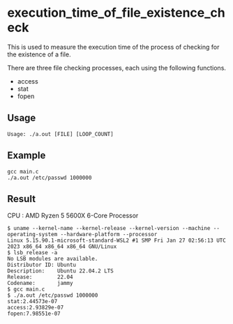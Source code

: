 # execution_time_of_file_existence_check

This is used to measure the execution time of the process of checking for the existence of a file.

There are three file checking processes, each using the following functions.

- access
- stat
- fopen

## Usage

```text
Usage: ./a.out [FILE] [LOOP_COUNT]
```

## Example

```console
gcc main.c
./a.out /etc/passwd 1000000
```

## Result

CPU : AMD Ryzen 5 5600X 6-Core Processor

```console
$ uname --kernel-name --kernel-release --kernel-version --machine --operating-system --hardware-platform --processor
Linux 5.15.90.1-microsoft-standard-WSL2 #1 SMP Fri Jan 27 02:56:13 UTC 2023 x86_64 x86_64 x86_64 GNU/Linux
$ lsb_release -a
No LSB modules are available.
Distributor ID: Ubuntu
Description:    Ubuntu 22.04.2 LTS
Release:        22.04
Codename:       jammy
$ gcc main.c
$ ./a.out /etc/passwd 1000000
stat:2.44573e-07
access:2.93829e-07
fopen:7.98551e-07
```
